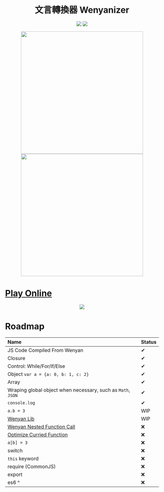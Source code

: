 <h1 align="center"> 文言轉換器 Wenyanizer </h1>

<p align="center">

<img src="https://github.com/zxch3n/wenyanizer/workflows/Node%20CI/badge.svg"/>
<a href="https://codecov.io/gh/zxch3n/wenyanizer">
  <img src="https://codecov.io/gh/zxch3n/wenyanizer/branch/master/graph/badge.svg" />
</a>

</p>

<p align="center">
  <img width="400px" src="https://i.postimg.cc/SRkkVjKx/code.png"/>
  <img width="400px" src="https://i.postimg.cc/WzDfdfj6/image.png"/>
</p>

[/ 
function wenyanize(js){
	var ast = parse(js);
  	var asc = ast2asc(ast);
  	var wy = asc2wy(asc);
  	return wy;
}
/]:#()

[/ 
吾有一術。名之曰「文言轉換」
欲行是術。必先得一物。曰「覺誒斯」。
乃行是術曰。
    施「語法分析」於「覺誒斯」。名之曰「抽象語法樹」。
    施「樹鏈轉換」於「抽象語法樹」。名之曰「抽象語法鏈」。
    施「定稿」於「抽象語法鏈」。名之曰「文言」。
    乃得「文言」
是謂「文言轉換」之術也。
/]:#()

# [Play Online](http://zxch3n.github.io/wenyanizer)


<p align="center">
  <a href="http://zxch3n.github.io/wenyanizer"><img src="https://i.postimg.cc/QC4ymZ1z/image.png"/></a>
</p>

# Roadmap

| Name | Status |
|:-----------------|:-------|
| JS Code Compiled From Wenyan | ✔    |
| Closure      | ✔    |
| Control: While/For/If/Else      | ✔    |
| Object `var a = {a: 0, b: 1, c: 2}`  |  ✔  |
| Array      | ✔    |
| Wraping global object when necessary, such as `Math`, `JSON`  | ✔    |
| `console.log` | ✔  |
| `a.b = 3` | WIP |
| [Wenyan Lib](https://github.com/LingDong-/wenyan-lang/issues/290) | WIP |
| [Wenyan Nested Function Call](https://github.com/LingDong-/wenyan-lang/issues/322)  | ❌ |
| [Optimize Curried Function](https://github.com/LingDong-/wenyan-lang/issues/322)  | ❌ |
| `a[b] = 3` | ❌ |
| switch | ❌ |
| `this` keyword | ❌ |
| require (CommonJS) | ❌ |
| export | ❌ |
| es6 ^ | ❌ |
